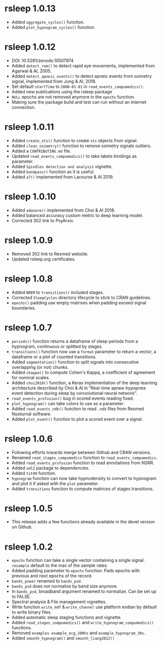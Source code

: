 # rsleep 1.0.13

  * Added `aggregate_cycles()` function.
  * Added `plot_hypnogram_cycles()` function.

# rsleep 1.0.12

  * DOI: 10.5281/zenodo.10507974
  * Added `detect_rem()` to detect rapid eye movements, implemented from Agarwal & Al, 2005.
  * Added `detect_apneic_events()` to detect apneic events from oximetry signal, implemented from Jung & Al, 2018.
  * Set default `startTime` to `2000-01-01` in `read_events_compumedics()`.
  * Added new publications using the rsleep package
  * `NULL` epochs are not removed anymore in the `epochs` function.
  * Making sure the package build and test can run without an internet connection.

# rsleep 1.0.11

  * Added `create_xts()` function to create `xts` objects from signal.
  * Added `clean_oximetry()` function to remove oximetry signals outliers.
  * Added a `CONTRIBUTING.md` file.
  * Updated `read_events_compumedics()` to take labels bindings as parameter.
  * Added `Spindles detection and analysis` vignette.
  * Added `bandpass()` function as it is useful.
  * Added `a7()` implemented from Lacourse & Al 2019.

# rsleep 1.0.10

  * Added `adanorm()` implemented from Choi & Al 2018.
  * Added balanced accuracy custom metric to deep learning model.
  * Corrected 302 link to PsyArxiv.

# rsleep 1.0.9

  * Removed 302 link to Resmed website.
  * Updated rsleep.org certificates.

# rsleep 1.0.8

  * Added `NREM` to `transitions()` included stages.
  * Corrected `SleepCycles` directory lifecycle to stick to CRAN guidelines.
  * `epochs()` padding use empty matrixes when padding exceed signal boundaries.

# rsleep 1.0.7

  * `periods()` function returns a dataframe of sleep periods from a hypnogram, continuous or splitted by stages.
  * `transitions()` function now use a `format` parameter to return a vector, a dataframe or a plot of counted transitions.
  * Added `segmentation()` function to split signals into consecutive overlapping (or not) chunks.
  * Added `ckappa()` to compute Cohen's Kappa, a coefficient of agreement for nominal scales.
  * Added `choi2018()` function, a Keras implementation of the deep learning architecture described by Choi & Al in "Real-time apnea-hypopnea event detection during sleep by convolutional neural network".
  * `read_events_profusion()` bug in scored events reading fixed.
  * `plot_hypnogram()` can take colors to use as a parameter.
  * Added `read_events_ndb()` function to read `.ndb` files from Resmed Noxturnal software. 
  * Added `plot_event()` function to plot a scored event over a signal.

# rsleep 1.0.6

  * Following efforts towards merge between Github and CRAN versions.
  * Renamed `read_stages_compumedics` function to `read_events_compumedics`.
  * Added `read_events_profusion` function to read annotations from NSRR.
  * Added `xml2` package to dependencies.
  * Added `tst90` function.
  * `hypnogram` function can now take hypnodensity to convert to hypnogram and plot it if asked with the `plot` parameter.
  * Added `transitions` function to compute matrices of stages transitions.
  
# rsleep 1.0.5

  * This release adds a few functions already available in the devel version on Github.

# rsleep 1.0.2

  * `epochs` function can take a single vector containing a single signal. 
  `resample` default to the max of the sample rates.
  * Added padding parameter to `epochs` function. Pads epochs with previous and next epochs of the record.
  * `bands_power` renamed to `bands_psd`.
  * `bands_psd` does not normalize by band size anymore.
  * In `bands_psd`, broadband argument renamed to normalize. Can be set up to FALSE.
  * Spectral analysis & File management vignettes.
  * Write function `write_mdf` & `write_channel` use platform endian by default to write binary files.
  * Added automatic sleep staging functions and vignette.
  * Added `read_stages_compumedics()` and `write_hypnogram_compumedics()` functions.
  * Removed `examples example_ecg_200hz` and `example_hypnogram_30s`.
  * Added `smooth_hypnogram()` and `smooth_liang2012()`
